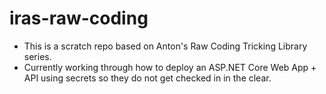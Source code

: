 # iras-raw-coding

* This is a scratch repo based on Anton's Raw Coding Tricking Library series.
* Currently working through how to deploy an ASP.NET Core Web App + API using secrets so they do not get checked in in the clear.
